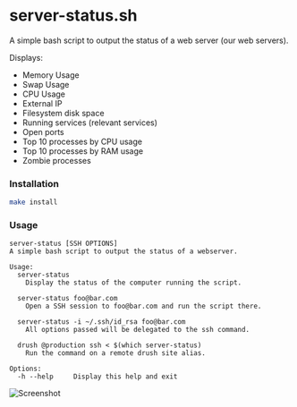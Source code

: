 server-status.sh
================
A simple bash script to output the status of a web server (our web servers).

Displays:
- Memory Usage
- Swap Usage
- CPU Usage
- External IP
- Filesystem disk space
- Running services (relevant services)
- Open ports
- Top 10 processes by CPU usage
- Top 10 processes by RAM usage
- Zombie processes

### Installation

```sh
make install
```

### Usage

```
server-status [SSH OPTIONS]
A simple bash script to output the status of a webserver.

Usage:
  server-status
    Display the status of the computer running the script.

  server-status foo@bar.com
    Open a SSH session to foo@bar.com and run the script there.

  server-status -i ~/.ssh/id_rsa foo@bar.com
    All options passed will be delegated to the ssh command.

  drush @production ssh < $(which server-status)
    Run the command on a remote drush site alias.

Options:
  -h --help     Display this help and exit
```

![Screenshot](http://i.imgur.com/IdK4HI3.png?1)
